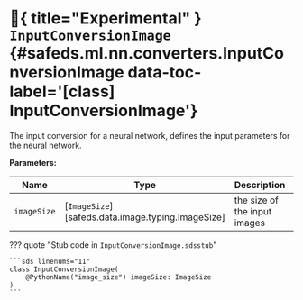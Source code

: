 # :test_tube:{ title="Experimental" } <code class="doc-symbol doc-symbol-class"></code> `InputConversionImage` {#safeds.ml.nn.converters.InputConversionImage data-toc-label='[class] InputConversionImage'}

The input conversion for a neural network, defines the input parameters for the neural network.

**Parameters:**

| Name | Type | Description | Default |
|------|------|-------------|---------|
| `imageSize` | [`ImageSize`][safeds.data.image.typing.ImageSize] | the size of the input images | - |

??? quote "Stub code in `InputConversionImage.sdsstub`"

    ```sds linenums="11"
    class InputConversionImage(
        @PythonName("image_size") imageSize: ImageSize
    )
    ```
